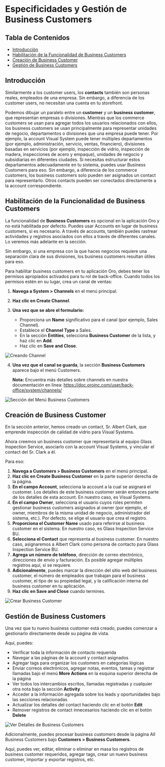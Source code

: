 # Especificidades y Gestión de Business Customers

## Tabla de Contenidos
- [Introducción](#introducción)
- [Habilitación de la Funcionalidad de Business Customers](#habilitación-de-la-funcionalidad-de-business-customers)
- [Creación de Business Customer](#creación-de-business-customer)
- [Gestión de Business Customers](#gestión-de-business-customers)

## Introducción

Similarmente a los customer users, los **contacts** también son personas reales, empleados de una empresa. Sin embargo, a diferencia de los customer users, no necesitan una cuenta en tu storefront.

Podemos dibujar un paralelo entre un **customer** y un **business customer**, que representan empresas o divisiones. Mientras que los commerce customers se usan para agregar todos los usuarios relacionados con ellos, los business customers se usan principalmente para representar unidades de negocio, departamentos o divisiones que una empresa puede tener. Por ejemplo, la account Visual System puede tener múltiples departamentos (por ejemplo, administración, servicio, ventas, financiero), divisiones basadas en servicios (por ejemplo, inspección de vidrio, inspección de madera, inspecciones de acero y empaque), unidades de negocio y subsidiarias en diferentes ciudades. Si necesitas estructurar estos departamentos adecuadamente en tu sistema, puedes usar Business Customers para eso. Sin embargo, a diferencia de los commerce customers, los business customers solo pueden ser asignados un contact para representarlo. Otros contacts pueden ser conectados directamente a la account correspondiente.

## Habilitación de la Funcionalidad de Business Customers

La funcionalidad de **Business Customers** es opcional en la aplicación Oro y no está habilitada por defecto. Puedes usar Accounts en lugar de business customers, si es necesario. A través de accounts, también puedes rastrear actividades y registros asociados con ellos a través de diferentes canales. Lo veremos más adelante en la sección.

Sin embargo, si una empresa con la que haces negocios requiere una separación clara de sus divisiones, los business customers resultan útiles para eso.

Para habilitar business customers en tu aplicación Oro, debes tener los permisos apropiados activados para tu rol de back-office. Cuando todos los permisos estén en su lugar, crea un canal de ventas:

1. **Navega a System > Channels** en el menú principal.

2. **Haz clic en Create Channel**.

3. **Una vez que se abre el formulario:**

   - Proporciona un **Name** significativo para el canal (por ejemplo, Sales Channel).
   - Establece el **Channel Type** a Sales.
   - En la sección **Entities**, selecciona **Business Customer** de la lista, y haz clic en **Add**.
   - Haz clic en **Save and Close**.

![Creando Channel](https://hive.oroinc.com/wp-content/uploads/sites/21/2021/02/creating_channel-1024x370.png)

4. **Una vez que el canal se guarda**, la sección **Business Customers** aparece bajo el menú Customers.

   **Nota:** Encuentra más detalles sobre channels en nuestra documentación en línea: https://doc.oroinc.com/user/back-office/system/channels/

![Sección del Menú Business Customers](https://hive.oroinc.com/wp-content/uploads/sites/21/2021/02/Business_customers_menu_section-1-768x278.png)

## Creación de Business Customer

En la sección anterior, hemos creado un contact, Sr. Albert Clark, que emprende inspección de calidad de vidrio para Visual Systems.

Ahora creemos un business customer que representaría al equipo Glass Inspection Service, asociarlo con la account Visual Systems, y vincular el contact del Sr. Clark a él.

Para eso:

1. **Navega a Customers > Business Customers** en el menú principal.
2. **Haz clic en Create Business Customer** en la parte superior derecha de la página.
3. **En el campo Account**, selecciona la account a la cual se asignará el customer. Los detalles de este business customer serán entonces parte de los detalles de esta account. En nuestro caso, es Visual Systems.
4. **En el campo Owner**, selecciona el usuario cuyos roles permiten gestionar business customers asignados al owner (por ejemplo, el owner, miembros de la misma unidad de negocio, administrador del sistema, etc.). Por defecto, se elige el usuario que crea el registro.
5. **Proporciona el Customer Name** usado para referirse al business customer en el sistema. En nuestro caso, es Glass Inspection Service BU.
6. **Selecciona el Contact** que representa al business customer. En nuestro caso, asignaremos a Albert Clark como persona de contacto para Glass Inspection Service BU.
7. **Agrega un número de teléfono**, dirección de correo electrónico, direcciones de envío y facturación. Es posible agregar múltiples registros aquí, si se requiere.
8. **Adicionalmente**, puedes marcar la dirección del sitio web del business customer, el número de empleados que trabajan para el business customer, el tipo de su propiedad legal, y la calificación interna del business customer en tu aplicación.
9. **Haz clic en Save and Close** cuando termines.

![Crear Business Customer](https://hive.oroinc.com/wp-content/uploads/sites/21/2021/02/create_business_customer-1-768x454.png)

## Gestión de Business Customers

Una vez que tu nuevo business customer está creado, puedes comenzar a gestionarlo directamente desde su página de vista.

Aquí, puedes:

- Verificar toda la información de contacto requerida
- Navegar a las páginas de la account y contact asignados
- Agregar tags para organizar los customers en categorías lógicas
- Enviar correos electrónicos, agregar notas, eventos, tareas y registrar llamadas bajo el menú **More Actions** en la esquina superior derecha de la página
- Ver todos los intercambios escritos, llamadas registradas y cualquier otra nota bajo la sección **Activity**
- Acceder a la información agregada sobre los leads y oportunidades bajo las secciones relacionadas
- Actualizar los detalles del contact haciendo clic en el botón **Edit**
- Remover registros de contact innecesarios haciendo clic en el botón **Delete**

![Ver Detalles de Business Customers](https://hive.oroinc.com/wp-content/uploads/sites/21/2021/02/view_business_customers_details-1-768x327.png)

Adicionalmente, puedes procesar business customers desde la página All Business Customers bajo **Customers > Business Customers**.

Aquí, puedes ver, editar, eliminar o eliminar en masa los registros de business customer requeridos, agregar tags, crear un nuevo business customer, importar y exportar registros, etc.
